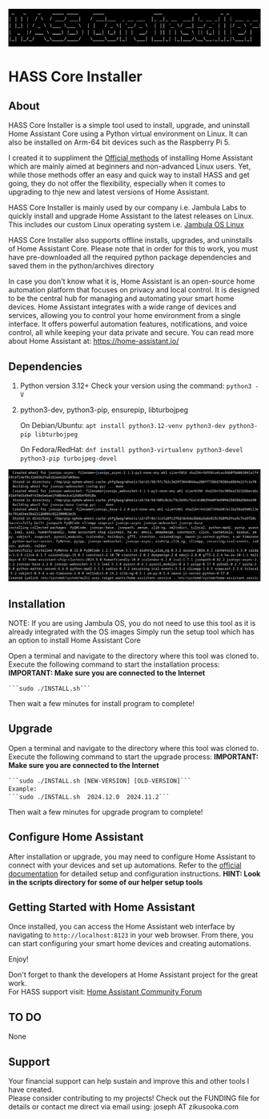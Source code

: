 ![HASS Core Installer](images/banner.png "HASS Core Installer")
# HASS Core Installer

## About 

HASS Core Installer is a simple tool used to install, upgrade, and uninstall Home Assistant Core using a 
Python virtual environment on Linux. It can also be installed on Arm-64 bit devices such as the 
Raspberry Pi 5.
  
I created it to suppliment the [Official methods](https://www.home-assistant.io/installation/) of installing Home Assistant which are mainly aimed at beginners and non-advanced Linux users. Yet, while those methods offer an easy and quick way to install HASS and get going, they do not offer the flexibility, especially when it comes to 
upgrading to thje new and latest versions of Home Assistant.

HASS Core Installer is mainly used by our company i.e. Jambula Labs to quickly install and upgrade Home Assistant to the latest  releases on Linux.  This includes our custom Linux operating system i.e. [Jambula OS Linux](https://github.com/zikusooka/jambula-OS/) 

HASS Core Installer also supports offline installs, upgrades, and uninstalls of Home Assistant Core.  Please note that in order for 
this to work, you must have pre-downloaded all the required python package dependencies and saved them in the 
python/archives directory

In case you don't know what it is, Home Assistant is an open-source home automation platform that focuses on 
privacy and local control. It is designed to be the central hub for managing and automating your smart home 
devices. Home Assistant integrates with a wide range of devices and services, allowing you to control your 
home environment from a single interface. It offers powerful automation features, notifications, and voice 
control, all while keeping your data private and secure.  You can read more about Home Assistant at:
https://home-assistant.io/


## Dependencies

1. Python version 3.12+
   Check your version using the command: ```python3 -V```

2. python3-dev, python3-pip, ensurepip, libturbojpeg

   On Debian/Ubuntu: ```apt install python3.12-venv python3-dev python3-pip libturbojpeg```

   On Fedora/RedHat: ```dnf install python3-virtualenv python3-devel python3-pip turbojpeg-devel```


![HASS Core Installer](images/console.png "HASS Core Installer")


## Installation

NOTE:  If you are using Jambula OS, you do not need to use this tool as it is already integrated with the OS images
       Simply run the setup tool which has an option to install Home Assistant Core

Open a terminal and navigate to the directory where this tool was cloned to. 
Execute the following command to start the installation process:
<b>IMPORTANT:  Make sure you are connected to the Internet </b>

    ```sudo ./INSTALL.sh```

Then wait a few minutes for install program to complete!


## Upgrade

Open a terminal and navigate to the directory where this tool was cloned to. 
Execute the following command to start the upgrade process:
<b>IMPORTANT:  Make sure you are connected to the Internet </b>


    ```sudo ./INSTALL.sh [NEW-VERSION] [OLD-VERSION]```
    Example:
    ```sudo ./INSTALL.sh  2024.12.0  2024.11.2```

Then wait a few minutes for upgrade program to complete!


## Configure Home Assistant ##

After installation or upgrade, you may need to configure Home Assistant to connect with your devices and set up automations. 
Refer to the [official documentation](https://www.home-assistant.io/docs/) for detailed setup and configuration instructions.
<b>HINT: Look in the scripts directory for some of our helper setup tools</b>


## Getting Started with Home Assistant

Once installed, you can access the Home Assistant web interface by navigating to `http://localhost:8123` in your web browser. From there, you can start configuring your smart home devices and creating automations.

Enjoy!

Don't forget to thank the developers at Home Assistant project for the great work.  
For HASS support visit: [Home Assistant Community Forum](https://community.home-assistant.io/) 


## TO DO

None


## Support

   Your financial support can help sustain and improve this and other tools I have created.  
   Please consider contributing to my projects!  Check out the FUNDING file for details or contact me direct via 
   email using: joseph AT zikusooka.com
